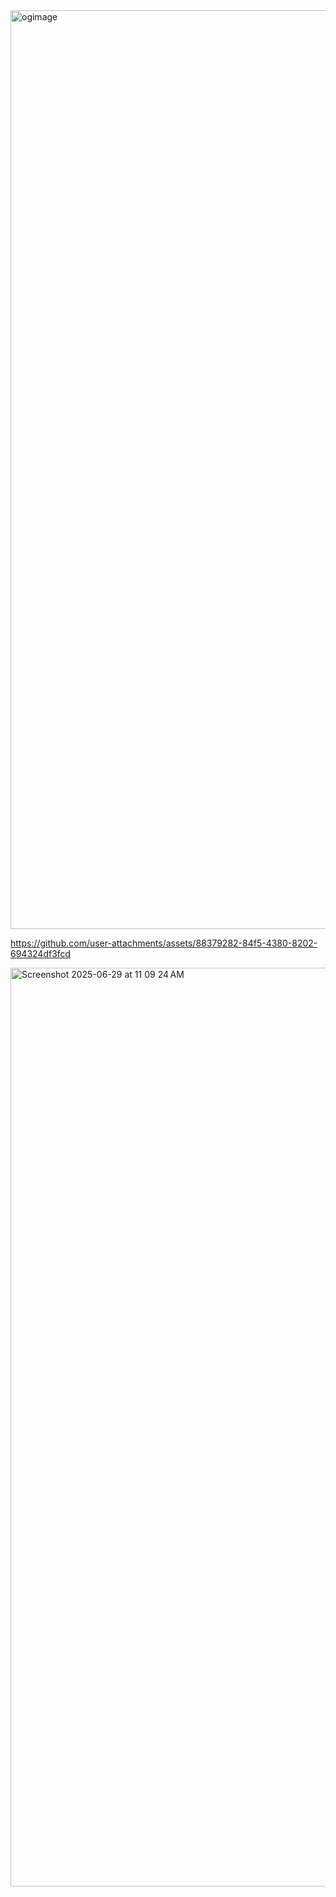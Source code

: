 <img width="1470" alt="ogimage" src="https://github.com/user-attachments/assets/1e9985d7-13cc-408c-a64b-80679a566670" />




https://github.com/user-attachments/assets/88379282-84f5-4380-8202-694324df3fcd






<img width="1470" alt="Screenshot 2025-06-29 at 11 09 24 AM" src="https://github.com/user-attachments/assets/916e9d1c-dccc-40a4-bc1c-ed1f8e6333f5"  />
<!-- readme -->
